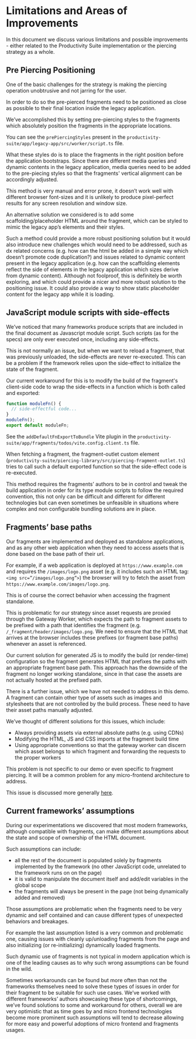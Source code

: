 # Limitations and Areas of Improvements

In this document we discuss various limitations and possible improvements - either related to the Productivity Suite implementation or the piercing strategy as a whole.

## Pre Piercing Positioning

One of the basic challenges for the strategy is making the piercing operation unobtrusive and not jarring for the user.

In order to do so the pre-pierced fragments need to be positioned as close as possible to their final location inside the legacy application.

We’ve accomplished this by setting pre-piercing styles to the fragments which absolutely position the fragments in the appropriate locations.

You can see the `prePiercingStyles` present in the `productivity-suite/app/legacy-app/src/worker/script.ts` file.

What these styles do is to place the fragments in the right position before the application bootstraps. Since there are different media queries and dynamic contents in the legacy application, media queries need to be added to the pre-piecing styles so that the fragments' vertical alignment can be accordingly adjusted.

This method is very manual and error prone, it doesn’t work well with different browser font-sizes and it is unlikely to produce pixel-perfect results for any screen resolution and window size.

An alternative solution we considered is to add some scaffolding/placeholder HTML around the fragment, which can be styled to mimic the legacy app’s elements and their styles.

Such a method could provide a more robust positioning solution but it would also introduce new challenges which would need to be addressed, such as dx related concerns (e.g. how can the html be added in a simple way which doesn’t promote code duplication?) and issues related to dynamic content present in the legacy application (e.g. how can the scaffolding elements reflect the side of elements in the legacy application which sizes derive from dynamic content).
Although not foolproof, this is definitely be worth exploring, and which could provide a nicer and more robust solution to the positioning issue. It could also provide a way to show static placeholder content for the legacy app while it is loading.

## JavaScript module scripts with side-effects

We’ve noticed that many frameworks produce scripts that are included in the final document as Javascript module script. Such scripts (as for the specs) are only ever executed once, including any side-effects.

This is not normally an issue, but when we want to reload a fragment, that was previously unloaded, the side-effects are never re-executed. This can be a problem if the framework relies upon the side-effect to initialize the state of the fragment.

Our current workaround for this is to modify the build of the fragment's client-side code to wrap the side-effects in a function which is both called and exported:

```ts
function moduleFn() {
  // side-effectful code...
}
moduleFn();
export default moduleFn;
```

See the `addDefaultFnExportToBundle` Vite plugin in the `productivity-suite/app/fragments/todos/vite.config.client.ts` file.

When fetching a fragment, the fragment-outlet custom element (`productivity-suite/piercing-library/src/piercing-fragment-outlet.ts`) tries to call such a default exported function so that the side-effect code is re-executed.

This method requires the fragments’ authors to be in control and tweak the build application in order for its type module scripts to follow the required convention, this not only can be difficult and different for different technologies but can even sometimes be unfeasible in situations where complex and non configurable bundling solutions are in place.

## Fragments’ base paths

Our fragments are implemented and deployed as standalone applications, and as any other web application when they need to access assets that is done based on the base path of their url.

For example, if a web application is deployed at `https://www.example.com` and requires the `/images/logo.png` asset (e.g. it includes such an HTML tag: `<img src=”/images/logo.png”>`) the browser will try to fetch the asset from `https://www.example.com/images/logo.png`.

This is of course the correct behavior when accessing the fragment standalone.

This is problematic for our strategy since asset requests are proxied through the Gateway Worker, which expects the path to fragment assets to be prefixed with a path that identifies the fragment (e.g. `/_fragment/header/images/logo.png`. We need to ensure that the HTML that arrives at the browser includes these prefixes (or fragment base paths) whenever an asset is referenced.

Our current solution for generated JS is to modify the build (or render-time) configuration so the fragment generates HTML that prefixes the paths with an appropriate fragment base path. This approach has the downside of the fragment no longer working standalone, since in that case the assets are not actually hosted at the prefixed path.

There is a further issue, which we have not needed to address in this demo. A fragment can contain other type of assets such as images and stylesheets that are not controlled by the build process. These need to have their asset paths manually adjusted.

We’ve thought of different solutions for this issues, which include:

- Always providing assets via external absolute paths (e.g. using CDNs)
- Modifying the HTML, JS and CSS imports at the fragment build time
- Using appropriate conventions so that the gateway worker can discern which asset belongs to which fragment and forwarding the requests to the proper workers

This problem is not specific to our demo or even specific to fragment piercing. It will be a common problem for any micro-frontend architecture to address.

This issue is discussed more generally [here](../discussions/micro-frontends/base-paths.md).

## Current frameworks’ assumptions

During our experimentations we discovered that most modern frameworks, although compatible with fragments, can make different assumptions about the state and scope of ownership of the HTML document.

Such assumptions can include:

- all the rest of the document is populated solely by fragments implemented by the framework (no other JavaScript code, unrelated to the framework runs on on the page)
- it is valid to manipulate the document itself and add/edit variables in the global scope
- the fragments will always be present in the page (not being dynamically added and removed)

Those assumptions are problematic when the fragments need to be very dynamic and self contained and can cause different types of unexpected behaviors and breakages.

For example the last assumption listed is a very common and problematic one, causing issues with cleanly up/unloading fragments from the page and also initializing (or re-initializing) dynamically loaded fragments.

Such dynamic use of fragments is not typical in modern application which is one of the leading causes as to why such wrong assumptions can be found in the wild.

Sometimes workarounds can be found but more often than not the frameworks themselves need to solve these types of issues in order for their fragment to be suitable for such use cases. We’ve worked with different frameworks’ authors showcasing these type of shortcomings, we’ve found solutions to some and workaround for others, overall we are very optimistic that as time goes by and micro frontend technologies become more prominent such assumptions will tend to decrease allowing for more easy and powerful adoptions of micro frontend and fragments usages.
